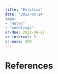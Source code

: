 ```yaml
---
title: "Politics"
date: "2022-06-24"
tags:
- "notes"
- "seedlings"
sr-due: 2022-06-27
sr-interval: 3
sr-ease: 250
---
```



# References
